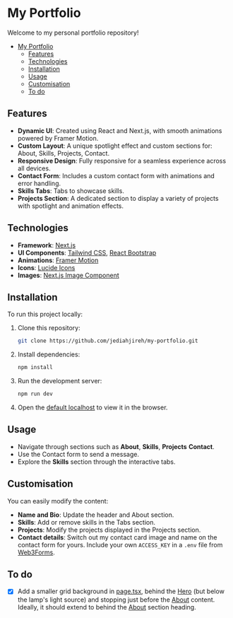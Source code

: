 # My Portfolio

Welcome to my personal portfolio repository!

<!-- TOC -->

- [My Portfolio](#my-portfolio)
  - [Features](#features)
  - [Technologies](#technologies)
  - [Installation](#installation)
  - [Usage](#usage)
  - [Customisation](#customisation)
  - [To do](#to-do)

## Features

- **Dynamic UI**: Created using React and Next.js, with smooth animations powered by Framer Motion.
- **Custom Layout**: A unique spotlight effect and custom sections for: About, Skills, Projects, Contact.
- **Responsive Design**: Fully responsive for a seamless experience across all devices.
- **Contact Form**: Includes a custom contact form with animations and error handling.
- **Skills Tabs**: Tabs to showcase skills.
- **Projects Section**: A dedicated section to display a variety of projects with spotlight and animation effects.

## Technologies

- **Framework**: [Next.js](https://nextjs.org)
- **UI Components**: [Tailwind CSS](https://tailwindcss.com), [React Bootstrap](https://react-bootstrap.github.io)
- **Animations**: [Framer Motion](https://www.framer.com/motion)
- **Icons**: [Lucide Icons](https://lucide.dev)
- **Images**: [Next.js Image Component](https://nextjs.org/docs/api-reference/next/image)

## Installation

To run this project locally:

1. Clone this repository:

   ```zsh
   git clone https://github.com/jediahjireh/my-portfolio.git
   ```

2. Install dependencies:

   ```zsh
   npm install
   ```

3. Run the development server:

   ```zsh
   npm run dev
   ```

4. Open the [default localhost](http://localhost:3000) to view it in the browser.

## Usage

- Navigate through sections such as **About**, **Skills**, **Projects** **Contact**.
- Use the Contact form to send a message.
- Explore the **Skills** section through the interactive tabs.

## Customisation

You can easily modify the content:

- **Name and Bio**: Update the header and About section.
- **Skills**: Add or remove skills in the Tabs section.
- **Projects**: Modify the projects displayed in the Projects section.
- **Contact details**: Switch out my contact card image and name on the contact form for yours. Include your own `ACCESS_KEY` in a `.env` file from [Web3Forms](https://web3forms.com/platforms/nextjs-contact-form).

## To do

- [x] Add a smaller grid background in [page.tsx](/app/page.tsx), behind the [Hero](/components/sections/Hero.tsx) (but below the lamp's light source) and stopping just before the [About](/components/sections/About.tsx) content. Ideally, it should extend to behind the [About](/components/sections/About.tsx) section heading.
